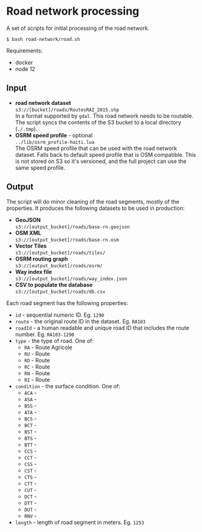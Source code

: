 # Road network processing
A set of scripts for initial processing of the road network.

```
$ bash road-network/road.sh
```

Requirements:

* docker
* node 12

## Input

* **road network dataset**  
`s3://[bucket]/roads/RoutesRAI_2015.shp`  
In a format supported by `gdal`. This road network needs to be routable.  
The script syncs the contents of the S3 bucket to a local directory (`./.tmp`).
* **OSRM speed profile** - optional  
`../lib/osrm_profile-haiti.lua`  
The OSRM speed profile that can be used with the road network dataset. Falls back to default speed profile that is OSM compatible. This is not stored on S3 so it's versioned, and the full project can use the same speed profile.

## Output
The script will do minor cleaning of the road segments, mostly of the properties. It produces the following datasets to be used in production:

* **GeoJSON**  
`s3://[output_bucket]/roads/base-rn.geojson`
* **OSM XML**  
`s3://[output_bucket]/roads/base-rn.osm`
* **Vector Tiles**  
`s3://[output_bucket]/roads/tiles/`
* **OSRM routing graph**  
`s3://[output_bucket]/roads/osrm/`
* **Way index file**  
`s3://[output_bucket]/roads/way_index.json`
* **CSV to populate the database**  
`s3://[output_bucket]/roads/db.csv`

Each road segment has the following properties:

- `id` - sequential numeric ID. Eg. `1290`
- `route` - the original route ID in the dataset. Eg. `RA103`
- `roadId` - a human readable and unique road ID that includes the route number. Eg. `RA103-1290`
- `type` - the type of road. One of:
  - `RA` - Route Agricole
  - `RU` - Route 
  - `RD` - Route 
  - `RC` - Route 
  - `RN` - Route 
  - `RI` - Route 
- `condition` - the surface condition. One of:
  - `ACA` - 
  - `ASA` - 
  - `BSS` - 
  - `ATA` - 
  - `BCS` - 
  - `BCT` - 
  - `BST` - 
  - `BTS` - 
  - `BTT` - 
  - `CCS` - 
  - `CCT` - 
  - `CSS` - 
  - `CST` - 
  - `CTS` - 
  - `CTT` - 
  - `CUT` - 
  - `DCT` - 
  - `DTT` - 
  - `DUT` - 
  - `RNV` - 
- `length` - length of road segment in meters. Eg. `1253`
